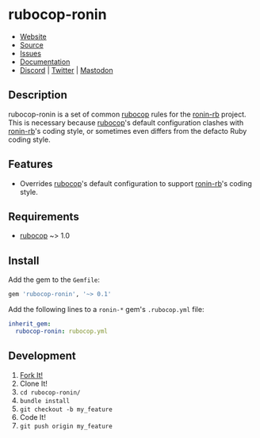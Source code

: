 # rubocop-ronin

* [Website](https://ronin-rb.dev/)
* [Source](https://github.com/ronin-rb/rubocop-ronin)
* [Issues](https://github.com/ronin-rb/rubocop-ronin/issues)
* [Documentation](https://ronin-rb.dev/docs/rubocop-ronin/frames)
* [Discord](https://discord.gg/6WAb3PsVX9) |
  [Twitter](https://twitter.com/ronin_rb) |
  [Mastodon](https://infosec.exchange/@ronin_rb)

## Description

rubocop-ronin is a set of common [rubocop] rules for the [ronin-rb] project.
This is necessary because [rubocop]'s default configuration clashes with
[ronin-rb]'s coding style, or sometimes even differs from the defacto Ruby
coding style.

## Features

* Overrides [rubocop]'s default configuration to support [ronin-rb]'s coding
  style.

## Requirements

* [rubocop] ~> 1.0

## Install

Add the gem to the `Gemfile`:

```ruby
gem 'rubocop-ronin', '~> 0.1'
```

Add the following lines to a `ronin-*` gem's `.rubocop.yml` file:

```yaml
inherit_gem:
  rubocop-ronin: rubocop.yml
```

## Development

1. [Fork It!](https://github.com/ronin-rb/rubocop-ronin/fork)
2. Clone It!
3. `cd rubocop-ronin/`
4. `bundle install`
5. `git checkout -b my_feature`
6. Code It!
8. `git push origin my_feature`

[rubocop]: https://rubocop.org/
[ronin-rb]: https://github.com/ronin-rb
